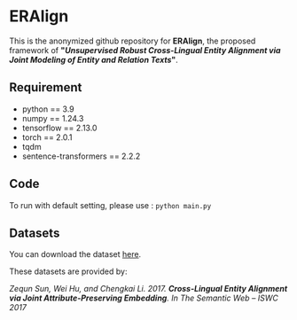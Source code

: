 # ERAlign
This is the anonymized github repository for **ERAlign**, the proposed framework of **"*Unsupervised Robust Cross-Lingual Entity Alignment via Joint Modeling of Entity and Relation Texts*"**.

## Requirement
- python == 3.9
- numpy == 1.24.3
- tensorflow == 2.13.0
- torch == 2.0.1
- tqdm
- sentence-transformers == 2.2.2

## Code
To run with default setting, please use : 
`python main.py`

## Datasets
You can download the dataset [here](https://drive.google.com/file/d/1yeiQmkkPFrcu0Xj6O6nrnBN0i33-bHAG/view?usp=sharing). 

<!---(https://drive.google.com/file/d/1Now8iTn37QYMOUC80swlBq9QKxKhFmSU/view?usp=share_link). --->

These datasets are provided by:   

*Zequn Sun, Wei Hu, and Chengkai Li. 2017. ***Cross-Lingual Entity Alignment via Joint Attribute-Preserving Embedding***. In The Semantic Web – ISWC 2017*   

  
